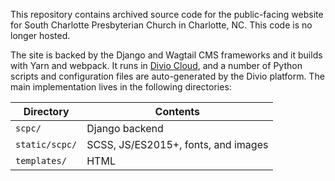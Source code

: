 This repository contains archived source code for the public-facing website for South 
Charlotte Presbyterian Church in Charlotte, NC. This code is no longer hosted.

The site is backed by the Django and Wagtail CMS frameworks and it builds with Yarn and 
webpack. It runs in [Divio Cloud](https://www.divio.com/wagtail/), and a number of Python 
scripts and configuration files are auto-generated by the Divio platform. The main 
implementation lives in the following directories:

| Directory | Contents |
|-----------|----------|
| `scpc/`   | Django backend |
| `static/scpc/` | SCSS, JS/ES2015+, fonts, and images |
| `templates/` | HTML |
